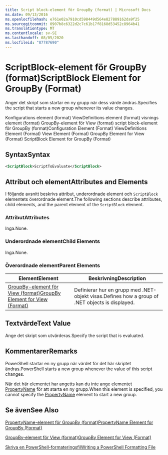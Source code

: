 ```yaml
---
title: Script block-element för GroupBy (format) | Microsoft Docs
ms.date: 09/13/2016
ms.openlocfilehash: e761e02a7910cd598449d564e827889162da9f25
ms.sourcegitcommit: 0907b8c6322d2c7c61b17f8168d53452c8964b41
ms.translationtype: MT
ms.contentlocale: sv-SE
ms.lasthandoff: 08/05/2020
ms.locfileid: "87787690"
---
```

# <a name="scriptblock-element-for-groupby-format"></a><span data-ttu-id="53512-102">ScriptBlock-element för GroupBy (format)</span><span class="sxs-lookup"><span data-stu-id="53512-102">ScriptBlock Element for GroupBy (Format)</span></span>

<span data-ttu-id="53512-103">Anger det skript som startar en ny grupp när dess värde ändras.</span><span class="sxs-lookup"><span data-stu-id="53512-103">Specifies the script that starts a new group whenever its value changes.</span></span>

<span data-ttu-id="53512-104">Konfigurations element (format) ViewDefinitions element (format) visnings element (format) GroupBy-element för View (format) script block-element för GroupBy (format)</span><span class="sxs-lookup"><span data-stu-id="53512-104">Configuration Element (Format) ViewDefinitions Element (Format) View Element (Format) GroupBy Element for View (Format) ScriptBlock Element for GroupBy (Format)</span></span>

## <a name="syntax"></a><span data-ttu-id="53512-105">Syntax</span><span class="sxs-lookup"><span data-stu-id="53512-105">Syntax</span></span>

```xml
<ScriptBlock>ScriptToEvaluate</ScriptBlock>
```

## <a name="attributes-and-elements"></a><span data-ttu-id="53512-106">Attribut och element</span><span class="sxs-lookup"><span data-stu-id="53512-106">Attributes and Elements</span></span>

<span data-ttu-id="53512-107">I följande avsnitt beskrivs attribut, underordnade element och `ScriptBlock` elementets överordnade element.</span><span class="sxs-lookup"><span data-stu-id="53512-107">The following sections describe attributes, child elements, and the parent element of the `ScriptBlock` element.</span></span>

### <a name="attributes"></a><span data-ttu-id="53512-108">Attribut</span><span class="sxs-lookup"><span data-stu-id="53512-108">Attributes</span></span>

<span data-ttu-id="53512-109">Inga.</span><span class="sxs-lookup"><span data-stu-id="53512-109">None.</span></span>

### <a name="child-elements"></a><span data-ttu-id="53512-110">Underordnade element</span><span class="sxs-lookup"><span data-stu-id="53512-110">Child Elements</span></span>

<span data-ttu-id="53512-111">Inga.</span><span class="sxs-lookup"><span data-stu-id="53512-111">None.</span></span>

### <a name="parent-elements"></a><span data-ttu-id="53512-112">Överordnade element</span><span class="sxs-lookup"><span data-stu-id="53512-112">Parent Elements</span></span>

|<span data-ttu-id="53512-113">Element</span><span class="sxs-lookup"><span data-stu-id="53512-113">Element</span></span>|<span data-ttu-id="53512-114">Beskrivning</span><span class="sxs-lookup"><span data-stu-id="53512-114">Description</span></span>|
|-------------|-----------------|
|[<span data-ttu-id="53512-115">GroupBy-element för View (format)</span><span class="sxs-lookup"><span data-stu-id="53512-115">GroupBy Element for View (Format)</span></span>](./groupby-element-for-view-format.md)|<span data-ttu-id="53512-116">Definierar hur en grupp med .NET-objekt visas.</span><span class="sxs-lookup"><span data-stu-id="53512-116">Defines how a group of .NET objects is displayed.</span></span>|

## <a name="text-value"></a><span data-ttu-id="53512-117">Textvärde</span><span class="sxs-lookup"><span data-stu-id="53512-117">Text Value</span></span>

<span data-ttu-id="53512-118">Ange det skript som utvärderas.</span><span class="sxs-lookup"><span data-stu-id="53512-118">Specify the script that is evaluated.</span></span>

## <a name="remarks"></a><span data-ttu-id="53512-119">Kommentarer</span><span class="sxs-lookup"><span data-stu-id="53512-119">Remarks</span></span>

<span data-ttu-id="53512-120">PowerShell startar en ny grupp när värdet för det här skriptet ändras.</span><span class="sxs-lookup"><span data-stu-id="53512-120">PowerShell starts a new group whenever the value of this script changes.</span></span>

<span data-ttu-id="53512-121">När det här elementet har angetts kan du inte ange elementet [PropertyName](propertyname-element-for-groupby-format.md) för att starta en ny grupp.</span><span class="sxs-lookup"><span data-stu-id="53512-121">When this element is specified, you cannot specify the [PropertyName](propertyname-element-for-groupby-format.md) element to start a new group.</span></span>

## <a name="see-also"></a><span data-ttu-id="53512-122">Se även</span><span class="sxs-lookup"><span data-stu-id="53512-122">See Also</span></span>

[<span data-ttu-id="53512-123">PropertyName-element för GroupBy (format)</span><span class="sxs-lookup"><span data-stu-id="53512-123">PropertyName Element for GroupBy (Format)</span></span>](propertyname-element-for-groupby-format.md)

[<span data-ttu-id="53512-124">GroupBy-element för View (format)</span><span class="sxs-lookup"><span data-stu-id="53512-124">GroupBy Element for View (Format)</span></span>](groupby-element-for-view-format.md)

[<span data-ttu-id="53512-125">Skriva en PowerShell-formateringsfil</span><span class="sxs-lookup"><span data-stu-id="53512-125">Writing a PowerShell Formatting File</span></span>](writing-a-powershell-formatting-file.md)
